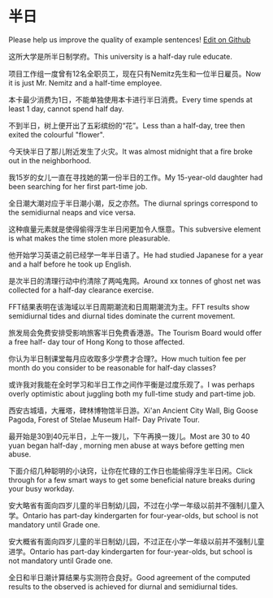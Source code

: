 # 半日

Please help us improve the quality of example sentences! [Edit on Github](https://github.com/jiyushe/jiyu-example-sentence-source/blob/main/chinese/banri.md)

<p><span class="chinese">这所大学是所半日制学府。</span><span class="english">This university is a half-day rule educate.</span></p>

<p><span class="chinese">项目工作组一度曾有12名全职员工，现在只有Nemitz先生和一位半日雇员。</span><span class="english">Now it is just Mr. Nemitz and a half-time employee.</span></p>

<p><span class="chinese">本卡最少消费为1日，不能单独使用本卡进行半日消费。</span><span class="english">Every time spends at least 1 day, cannot spend half day.</span></p>

<p><span class="chinese">不到半日，树上便开出了五彩缤纷的“花”。</span><span class="english">Less than a half-day, tree then exited the colourful "flower".</span></p>

<p><span class="chinese">今天快半日了那儿附近发生了火灾。</span><span class="english">It was almost midnight that a fire broke out in the neighborhood.</span></p>

<p><span class="chinese">我15岁的女儿一直在寻找她的第一份半日的工作。</span><span class="english">My 15-year-old daughter had been searching for her first part-time job.</span></p>

<p><span class="chinese">全日潮大潮对应于半日潮小潮，反之亦然。</span><span class="english">The diurnal springs correspond to the semidiurnal neaps and vice versa.</span></p>

<p><span class="chinese">这种痕量元素就是使得偷得浮生半日闲更加令人惬意。</span><span class="english">This subversive element is what makes the time stolen more pleasurable.</span></p>

<p><span class="chinese">他开始学习英语之前已经学一年半日语了。</span><span class="english">He had studied Japanese for a year and a half before he took up English.</span></p>

<p><span class="chinese">是次半日的清理行动中约清除了两吨鬼网。</span><span class="english">Around xx tonnes of ghost net was collected for a half-day clearance exercise.</span></p>

<p><span class="chinese">FFT结果表明在该海域以半日周期潮流和日周期潮流为主。</span><span class="english">FFT results show semidiurnal tides and diurnal tides dominate the current movement.</span></p>

<p><span class="chinese">旅发局会免费安排受影响旅客半日免费香港游。</span><span class="english">The Tourism Board would offer a free half- day tour of Hong Kong to those affected.</span></p>

<p><span class="chinese">你认为半日制课堂每月应收取多少学费才合理?。</span><span class="english">How much tuition fee per month do you consider to be reasonable for half-day classes?</span></p>

<p><span class="chinese">或许我对我能在全时学习和半日工作之间作平衡是过度乐观了。</span><span class="english">I was perhaps overly optimistic about juggling both my full-time study and part-time job.</span></p>

<p><span class="chinese">西安古城墙，大雁塔，碑林博物馆半日游。</span><span class="english">Xi'an Ancient City Wall, Big Goose Pagoda, Forest of Stelae Museum Half- Day Private Tour.</span></p>

<p><span class="chinese">最开始是30到40元半日，上午一拨儿，下午再换一拨儿。</span><span class="english">Most are 30 to 40 yuan began half-day , morning men abuse at ways before getting men abuse.</span></p>

<p><span class="chinese">下面介绍几种聪明的小诀窍，让你在忙碌的工作日也能偷得浮生半日闲。</span><span class="english">Click through for a few smart ways to get some beneficial nature breaks during your busy workday.</span></p>

<p><span class="chinese">安大略省有面向四岁儿童的半日制幼儿园，不过在小学一年级以前并不强制儿童入学。</span><span class="english">Ontario has part-day kindergarten for four-year-olds, but school is not mandatory until Grade one.</span></p>

<p><span class="chinese">安大概省有面向四岁儿童的半日制幼儿园，不过正在小学一年级以前并不强制儿童进学。</span><span class="english">Ontario has part-day kindergarten for four-year-olds, but school is not mandatory until Grade one.</span></p>

<p><span class="chinese">全日和半日潮计算结果与实测符合良好。</span><span class="english">Good agreement of the computed results to the observed is achieved for diurnal and semidiurnal tides.</span></p>

